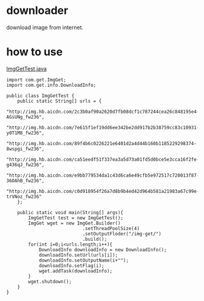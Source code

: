 downloader
==========

download image from internet.


how to use
==========
[ImgGetTest.java](https://github.com/kai-wang-john/http-get/blob/master/test/com/get/test/ImgGetTest.java)

    import com.get.ImgGet;
    import com.get.info.DownloadInfo;
    
    public class ImgGetTest {
    	public static String[] urls = {
    			"http://img.hb.aicdn.com/2c3b0af90a2620d7fb08dcf1c787244cea26c848195e4-AGsUNg_fw236",
    			"http://img.hb.aicdn.com/7e615f1ef19dd6ee342be2dd917b2b38759cc83c10931-y0T1M8_fw236",
    			"http://img.hb.aicdn.com/89f4b6c0226221e6401d2a4d44b160b1185229298374-8wspgi_fw236",
    			"http://img.hb.aicdn.com/ca51eedf51f337ea3a5d73a01fd5d0bce5e3cca16f2fe-g436qJ_fw236",
    			"http://img.hb.aicdn.com/e9bb779534da1c43d6ca6e49cfb5e972517c720013f87-36OAhB_fw236",
    			"http://img.hb.aicdn.com/c0d918954f26a7d8b9b4ed42d964b581a21983a67c99e-trVNoz_fw236"
    	};
    
    	public static void main(String[] args){
    		ImgGetTest test = new ImgGetTest();
    		ImgGet wget = new ImgGet.Builder()
    							.setThreadPoolSize(4)
    							.setOutputFloder("/img-get/")
    							.build();
    		for(int i=0;i<urls.length;i++){
    			DownloadInfo downloadInfo = new DownloadInfo();
    			downloadInfo.setUrl(urls[i]);
    			downloadInfo.setOutputName(i+"");
    			downloadInfo.setFlag(i);
    			wget.addTask(downloadInfo);
    		}
    		wget.shutdown();
    	}
    }
